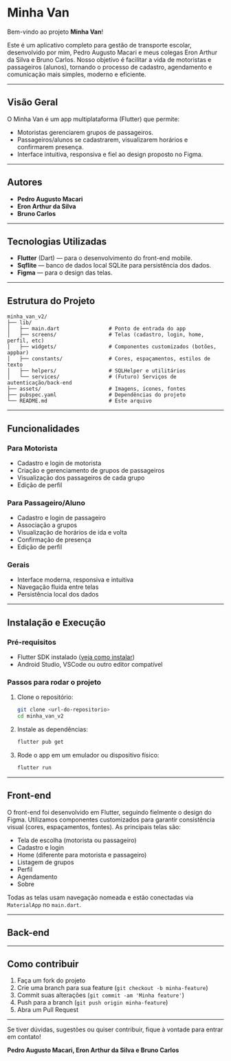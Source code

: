 # Minha Van

Bem-vindo ao projeto **Minha Van**!

Este é um aplicativo completo para gestão de transporte escolar, desenvolvido por mim, Pedro Augusto Macari e meus colegas Eron Arthur da Silva e Bruno Carlos. Nosso objetivo é facilitar a vida de motoristas e passageiros (alunos), tornando o processo de cadastro, agendamento e comunicação mais simples, moderno e eficiente.

---

## Visão Geral

O Minha Van é um app multiplataforma (Flutter) que permite:
- Motoristas gerenciarem grupos de passageiros.
- Passageiros/alunos se cadastrarem, visualizarem horários e confirmarem presença.
- Interface intuitiva, responsiva e fiel ao design proposto no Figma.

---

## Autores
- **Pedro Augusto Macari**
- **Eron Arthur da Silva**
- **Bruno Carlos**

---

## Tecnologias Utilizadas
- **Flutter** (Dart) — para o desenvolvimento do front-end mobile.
- **Sqflite** — banco de dados local SQLite para persistência dos dados.
- **Figma** — para o design das telas.

---

## Estrutura do Projeto

```
minha_van_v2/
├── lib/
│   ├── main.dart                # Ponto de entrada do app
│   ├── screens/                 # Telas (cadastro, login, home, perfil, etc)
│   ├── widgets/                 # Componentes customizados (botões, appbar)
│   ├── constants/               # Cores, espaçamentos, estilos de texto
│   ├── helpers/                 # SQLHelper e utilitários
│   └── services/                # (Futuro) Serviços de autenticação/back-end
├── assets/                      # Imagens, ícones, fontes
├── pubspec.yaml                 # Dependências do projeto
└── README.md                    # Este arquivo
```

---

## Funcionalidades

### Para Motorista
- Cadastro e login de motorista
- Criação e gerenciamento de grupos de passageiros
- Visualização dos passageiros de cada grupo
- Edição de perfil

### Para Passageiro/Aluno
- Cadastro e login de passageiro
- Associação a grupos
- Visualização de horários de ida e volta
- Confirmação de presença
- Edição de perfil

### Gerais
- Interface moderna, responsiva e intuitiva
- Navegação fluida entre telas
- Persistência local dos dados

---

## Instalação e Execução

### Pré-requisitos
- Flutter SDK instalado ([veja como instalar](https://docs.flutter.dev/get-started/install))
- Android Studio, VSCode ou outro editor compatível

### Passos para rodar o projeto
1. Clone o repositório:
   ```bash
   git clone <url-do-repositorio>
   cd minha_van_v2
   ```
2. Instale as dependências:
   ```bash
   flutter pub get
   ```
3. Rode o app em um emulador ou dispositivo físico:
   ```bash
   flutter run
   ```

---

## Front-end

O front-end foi desenvolvido em Flutter, seguindo fielmente o design do Figma. Utilizamos componentes customizados para garantir consistência visual (cores, espaçamentos, fontes). As principais telas são:
- Tela de escolha (motorista ou passageiro)
- Cadastro e login
- Home (diferente para motorista e passageiro)
- Listagem de grupos
- Perfil
- Agendamento
- Sobre

Todas as telas usam navegação nomeada e estão conectadas via `MaterialApp` no `main.dart`.

---

## Back-end


---

## Como contribuir

1. Faça um fork do projeto
2. Crie uma branch para sua feature (`git checkout -b minha-feature`)
3. Commit suas alterações (`git commit -am 'Minha feature'`)
4. Push para a branch (`git push origin minha-feature`)
5. Abra um Pull Request

---

Se tiver dúvidas, sugestões ou quiser contribuir, fique à vontade para entrar em contato!

**Pedro Augusto Macari, Eron Arthur da Silva e Bruno Carlos**
